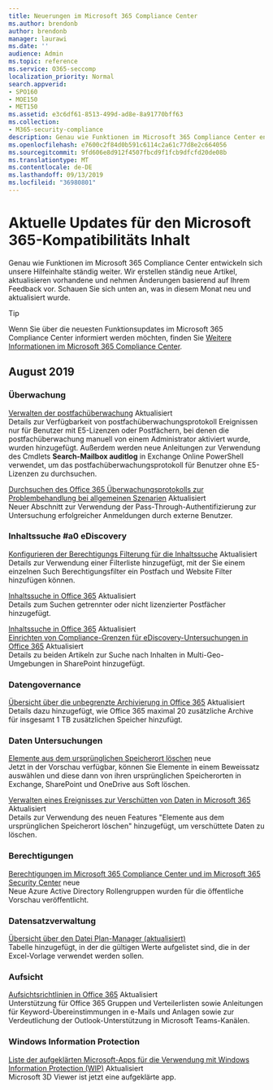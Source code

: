 ```yaml
---
title: Neuerungen im Microsoft 365 Compliance Center
ms.author: brendonb
author: brendonb
manager: laurawi
ms.date: ''
audience: Admin
ms.topic: reference
ms.service: O365-seccomp
localization_priority: Normal
search.appverid:
- SPO160
- MOE150
- MET150
ms.assetid: e3c6df61-8513-499d-ad8e-8a91770bff63
ms.collection:
- M365-security-compliance
description: Genau wie Funktionen im Microsoft 365 Compliance Center entwickeln sich unsere Hilfeinhalte ständig weiter. Wir erstellen ständig neue Artikel, aktualisieren vorhandene und nehmen Änderungen basierend auf Ihrem Feedback vor. Finden Sie heraus, was in diesem Monat neu und aktualisiert wurde.
ms.openlocfilehash: e7600c2f84d0b591c6114c2a61c77d8e2c664056
ms.sourcegitcommit: 9fd606e8d912f4507fbcd9f1fcb9dfcfd20de08b
ms.translationtype: MT
ms.contentlocale: de-DE
ms.lasthandoff: 09/13/2019
ms.locfileid: "36980801"
---
```

# <a name="recent-updates-to-microsoft-365-compliance-content"></a>Aktuelle Updates für den Microsoft 365-Kompatibilitäts Inhalt

Genau wie Funktionen im Microsoft 365 Compliance Center entwickeln sich unsere Hilfeinhalte ständig weiter. Wir erstellen ständig neue Artikel, aktualisieren vorhandene und nehmen Änderungen basierend auf Ihrem Feedback vor. Schauen Sie sich unten an, was in diesem Monat neu und aktualisiert wurde.

> [!TIP]
> Wenn Sie über die neuesten Funktionsupdates im Microsoft 365 Compliance Center informiert werden möchten, finden Sie [Weitere Informationen im Microsoft 365 Compliance Center](whats-new.md).

## <a name="august-2019"></a>August 2019

### <a name="auditing"></a>Überwachung

[Verwalten der postfachüberwachung](enable-mailbox-auditing.md#more-information) Aktualisiert<br>Details zur Verfügbarkeit von postfachüberwachungsprotokoll Ereignissen nur für Benutzer mit E5-Lizenzen oder Postfächern, bei denen die postfachüberwachung manuell von einem Administrator aktiviert wurde, wurden hinzugefügt. Außerdem werden neue Anleitungen zur Verwendung des Cmdlets **Search-Mailbox auditlog** in Exchange Online PowerShell verwendet, um das postfachüberwachungsprotokoll für Benutzer ohne E5-Lizenzen zu durchsuchen.

[Durchsuchen des Office 365 Überwachungsprotokolls zur Problembehandlung bei allgemeinen Szenarien](auditing-troubleshooting-scenarios.md#investigate-why-there-was-a-successful-login-by-a-user-outside-your-organization) Aktualisiert<br>Neuer Abschnitt zur Verwendung der Pass-Through-Authentifizierung zur Untersuchung erfolgreicher Anmeldungen durch externe Benutzer.

### <a name="content-search--ediscovery"></a>Inhaltssuche #a0 eDiscovery

[Konfigurieren der Berechtigungs Filterung für die Inhaltssuche](permissions-filtering-for-content-search.md#using-a-filters-list-to-combine-filter-types) Aktualisiert<br>Details zur Verwendung einer Filterliste hinzugefügt, mit der Sie einem einzelnen Such Berechtigungsfilter ein Postfach und Website Filter hinzufügen können.

[Inhaltssuche in Office 365](content-search.md#searching-disconnected-or-de-licensed-mailboxes) Aktualisiert<br>Details zum Suchen getrennter oder nicht lizenzierter Postfächer hinzugefügt.

[Inhaltssuche in Office 365](content-search.md#searching-for-content-in-a-sharepoint-multi-geo-environment) Aktualisiert<br>
[Einrichten von Compliance-Grenzen für eDiscovery-Untersuchungen in Office 365](set-up-compliance-boundaries.md#searching-and-exporting-content-in-multi-geo-environments) Aktualisiert<br>Details zu beiden Artikeln zur Suche nach Inhalten in Multi-Geo-Umgebungen in SharePoint hinzugefügt.

### <a name="data-governance"></a>Datengovernance

[Übersicht über die unbegrenzte Archivierung in Office 365](unlimited-archiving.md#how-auto-expanding-archiving-works) Aktualisiert<br>Details dazu hinzugefügt, wie Office 365 maximal 20 zusätzliche Archive für insgesamt 1 TB zusätzlichen Speicher hinzufügt.

### <a name="data-investigations"></a>Daten Untersuchungen

[Elemente aus dem ursprünglichen Speicherort löschen](datainvestigations/delete-items-from-original-locations.md) neue<br>Jetzt in der Vorschau verfügbar, können Sie Elemente in einem Beweissatz auswählen und diese dann von ihren ursprünglichen Speicherorten in Exchange, SharePoint und OneDrive aus Soft löschen.

[Verwalten eines Ereignisses zur Verschütten von Daten in Microsoft 365](datainvestigations/manage-data-spillage-incidents.md#step-4-delete-the-spilled-data) Aktualisiert<br>Details zur Verwendung des neuen Features "Elemente aus dem ursprünglichen Speicherort löschen" hinzugefügt, um verschüttete Daten zu löschen.

### <a name="permissions"></a>Berechtigungen

[Berechtigungen im Microsoft 365 Compliance Center und im Microsoft 365 Security Center](permissions-microsoft-365-compliance-security.md) neue<br>Neue Azure Active Directory Rollengruppen wurden für die öffentliche Vorschau veröffentlicht.

### <a name="records-management"></a>Datensatzverwaltung

[Übersicht über den Datei Plan-Manager (aktualisiert)](file-plan-manager.md#export-all-existing-retention-labels-to-analyze-andor-perform-offline-reviews)<br>Tabelle hinzugefügt, in der die gültigen Werte aufgelistet sind, die in der Excel-Vorlage verwendet werden sollen.

### <a name="supervision"></a>Aufsicht

[Aufsichtsrichtlinien in Office 365](supervision-policies.md) Aktualisiert<br>Unterstützung für Office 365 Gruppen und Verteilerlisten sowie Anleitungen für Keyword-Übereinstimmungen in e-Mails und Anlagen sowie zur Verdeutlichung der Outlook-Unterstützung in Microsoft Teams-Kanälen.

### <a name="windows-information-protection"></a>Windows Information Protection

[Liste der aufgeklärten Microsoft-Apps für die Verwendung mit Windows Information Protection (WIP)](https://docs.microsoft.com/windows/security/information-protection/windows-information-protection/enlightened-microsoft-apps-and-wip) Aktualisiert <br>Microsoft 3D Viewer ist jetzt eine aufgeklärte app.
